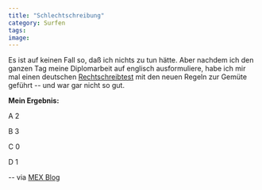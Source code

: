 ```yaml
---
title: "Schlechtschreibung"
category: Surfen
tags: 
image: 
---
```


Es ist auf keinen Fall so, daß ich nichts zu tun hätte. Aber nachdem ich den ganzen Tag meine Diplomarbeit auf englisch ausformuliere, habe ich mir mal einen deutschen [Rechtschreibtest](http://duden.de/index2.html?neue_rechtschreibung/rechtschreibtest/rechtschreibtest.html) mit den neuen Regeln zur Gemüte geführt -- und war gar nicht so gut.

**Mein Ergebnis:**  

A 2  

B 3  

C 0  

D 1

-- via [MEX Blog](http://www.m-e-x.de/blog/index.php/archives/2005/01/12/du-grune-neune-duden-rechtschreibtest-online/)

